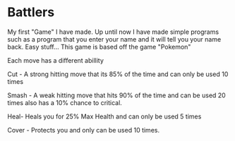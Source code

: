 Battlers
========
My first "Game" I have made. Up until now I have made simple programs such as a program that you enter your name and it will tell you your name back. Easy stuff...
This game is based off the game "Pokemon"


Each move has a different abillity

Cut - A strong hitting move that its 85% of the time and can only be used 10 times

Smash - A weak hitting move that hits 90% of the time and can be used 20 times also has a 10% chance to critical.

Heal- Heals you for 25% Max Health and can only be used 5 times

Cover - Protects you and only can be used 10 times.



